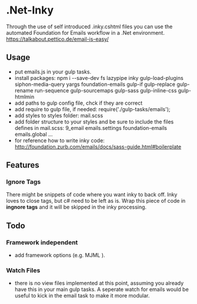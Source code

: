 # .Net-Inky 
Through the use of self introduced .inky.cshtml files you can use the automated Foundation for Emails workflow in a .Net environment. 
https://talkabout.pettico.de/email-is-easy/

## Usage

- put emails.js in your gulp tasks.
- install packages: 
npm i --save-dev fs lazypipe inky gulp-load-plugins siphon-media-query yargs foundation-emails gulp-if gulp-replace gulp-rename run-sequence gulp-sourcemaps gulp-sass gulp-inline-css gulp-htmlmin
- add paths to gulp config file, chck if they are correct
- add require to gulp file, if needed:
require('./gulp-tasks/emails');
- add styles to styles folder: mail.scss
- add folder structure to your styles and be sure to include the files defines in mail.scss:
	9_email
		emails.settings
		foundation-emails
		emails.global
		...
- for reference how to write inky code: http://foundation.zurb.com/emails/docs/sass-guide.html#boilerplate

## Features

### Ignore Tags

There might be snippets of code where you want inky to back off. Inky loves to close tags, but c# **<TagsThatShouldNotBeClosed>** need to be left as is. Wrap this piece of code in **<ignore> ingnore tags</ignore>**
and it will be skipped in the inky processing.


## Todo

### Framework independent
 - add framework options (e.g. MJML ).

### Watch Files
- there is no view files implemented at this point, assuming you already have this in your main gulp tasks. A seperate watch for emails would be useful to kick in the email task to make it more modular.
